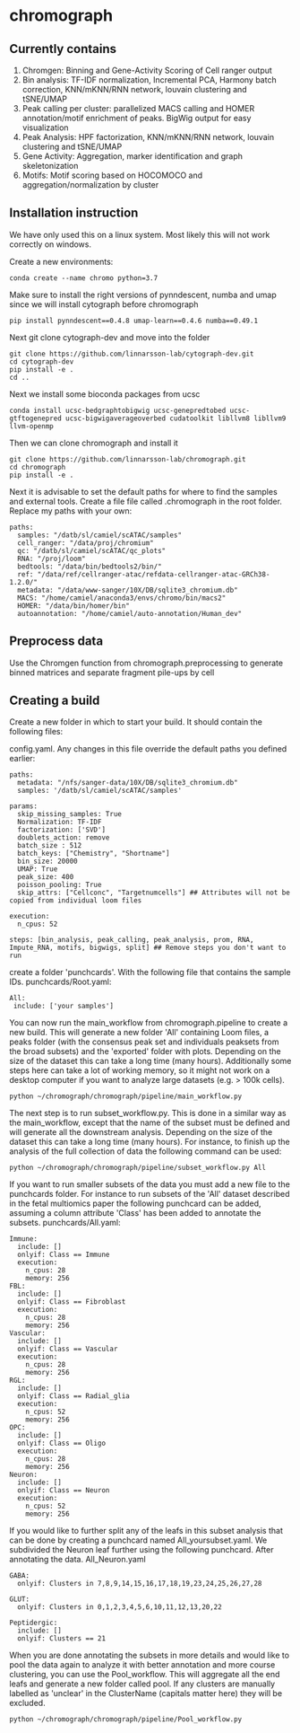 # chromograph

## Currently contains
1. Chromgen: Binning and Gene-Activity Scoring of Cell ranger output
2. Bin analysis: TF-IDF normalization, Incremental PCA, Harmony batch correction, KNN/mKNN/RNN network, louvain clustering and tSNE/UMAP
3. Peak calling per cluster: parallelized MACS calling and HOMER annotation/motif enrichment of peaks. BigWig output for easy visualization
4. Peak Analysis: HPF factorization, KNN/mKNN/RNN network, louvain clustering and tSNE/UMAP
5. Gene Activity: Aggregation, marker identification and graph skeletonization
6. Motifs: Motif scoring based on HOCOMOCO and aggregation/normalization by cluster


## Installation instruction

We have only used this on a linux system. Most likely this will not work correctly on windows.

Create a new environments:
```
conda create --name chromo python=3.7
```

Make sure to install the right versions of pynndescent, numba and umap since we will install cytograph before chromograph
```
pip install pynndescent==0.4.8 umap-learn==0.4.6 numba==0.49.1
```

Next git clone cytograph-dev and move into the folder
```
git clone https://github.com/linnarsson-lab/cytograph-dev.git
cd cytograph-dev
pip install -e .
cd ..
```

Next we install some bioconda packages from ucsc
```
conda install ucsc-bedgraphtobigwig ucsc-genepredtobed ucsc-gtftogenepred ucsc-bigwigaverageoverbed cudatoolkit libllvm8 libllvm9 llvm-openmp
```

Then we can clone chromograph and install it 
```
git clone https://github.com/linnarsson-lab/chromograph.git
cd chromograph
pip install -e .
```

Next it is advisable to set the default paths for where to find the samples and external tools. Create a file file called .chromograph in the root folder. Replace my paths with your own:
```
paths:
  samples: "/datb/sl/camiel/scATAC/samples"
  cell_ranger: "/data/proj/chromium"
  qc: "/datb/sl/camiel/scATAC/qc_plots"
  RNA: "/proj/loom"
  bedtools: "/data/bin/bedtools2/bin/"
  ref: "/data/ref/cellranger-atac/refdata-cellranger-atac-GRCh38-1.2.0/"
  metadata: "/data/www-sanger/10X/DB/sqlite3_chromium.db"
  MACS: "/home/camiel/anaconda3/envs/chromo/bin/macs2"
  HOMER: "/data/bin/homer/bin"
  autoannotation: "/home/camiel/auto-annotation/Human_dev"
```

## Preprocess data

Use the Chromgen function from chromograph.preprocessing to generate binned matrices and separate fragment pile-ups by cell

## Creating a build

Create a new folder in which to start your build. It should contain the following files:

config.yaml. Any changes in this file override the default paths you defined earlier:
```
paths:
  metadata: "/nfs/sanger-data/10X/DB/sqlite3_chromium.db"
  samples: '/datb/sl/camiel/scATAC/samples'

params:
  skip_missing_samples: True
  Normalization: TF-IDF
  factorization: ['SVD']
  doublets_action: remove
  batch_size : 512
  batch_keys: ["Chemistry", "Shortname"]
  bin_size: 20000
  UMAP: True
  peak_size: 400
  poisson_pooling: True
  skip_attrs: ["Cellconc", "Targetnumcells"] ## Attributes will not be copied from individual loom files

execution:
  n_cpus: 52

steps: [bin_analysis, peak_calling, peak_analysis, prom, RNA, Impute_RNA, motifs, bigwigs, split] ## Remove steps you don't want to run
```

create a folder 'punchcards'. With the following file that contains the sample IDs.
punchcards/Root.yaml:
```
All:
 include: ['your samples']
```
You can now run the main_workflow from chromograph.pipeline to create a new build. This will generate a new folder 'All' containing Loom files, a peaks folder (with the consensus peak set and individuals peaksets from the broad subsets) and the 'exported' folder with plots. Depending on the size of the dataset this can take a long time (many hours). Additionally some steps here can take a lot of working memory, so it might not work on a desktop computer if you want to analyze large datasets (e.g. > 100k cells).

```
python ~/chromograph/chromograph/pipeline/main_workflow.py
```

The next step is to run subset_workflow.py. This is done in a similar way as the main_workflow, except that the name of the subset must be defined and will generate all the downstream analysis.
Depending on the size of the dataset this can take a long time (many hours).
For instance, to finish up the analysis of the full collection of data the following command can be used:

```
python ~/chromograph/chromograph/pipeline/subset_workflow.py All
```

If you want to run smaller subsets of the data you must add a new file to the punchcards folder. For instance to run subsets of the 'All' dataset described in the fetal multiomics paper the following punchcard can be added, assuming a column attribute 'Class' has been added to annotate the subsets.
punchcards/All.yaml:
```
Immune:
  include: []
  onlyif: Class == Immune
  execution:
    n_cpus: 28
    memory: 256
FBL:
  include: []
  onlyif: Class == Fibroblast
  execution:
    n_cpus: 28
    memory: 256
Vascular:
  include: []
  onlyif: Class == Vascular
  execution:
    n_cpus: 28
    memory: 256
RGL:
  include: []
  onlyif: Class == Radial_glia
  execution:
    n_cpus: 52
    memory: 256
OPC:
  include: []
  onlyif: Class == Oligo
  execution:
    n_cpus: 28
    memory: 256
Neuron:
  include: []
  onlyif: Class == Neuron
  execution:
    n_cpus: 52
    memory: 256
```

If you would like to further split any of the leafs in this subset analysis that can be done by creating a punchcard named All_yoursubset.yaml. We subdivided the Neuron leaf further using the following punchcard. After annotating the data.
All_Neuron.yaml
```
GABA:
  onlyif: Clusters in 7,8,9,14,15,16,17,18,19,23,24,25,26,27,28

GLUT:
  onlyif: Clusters in 0,1,2,3,4,5,6,10,11,12,13,20,22

Peptidergic:
  include: []
  onlyif: Clusters == 21
```

When you are done annotating the subsets in more details and would like to pool the data again to analyze it with better annotation and more course clustering, you can use the Pool_workflow. This will aggregate all the end leafs and generate a new folder called pool. If any clusters are manually labelled as 'unclear' in the ClusterName (capitals matter here) they will be excluded.

```
python ~/chromograph/chromograph/pipeline/Pool_workflow.py
```

